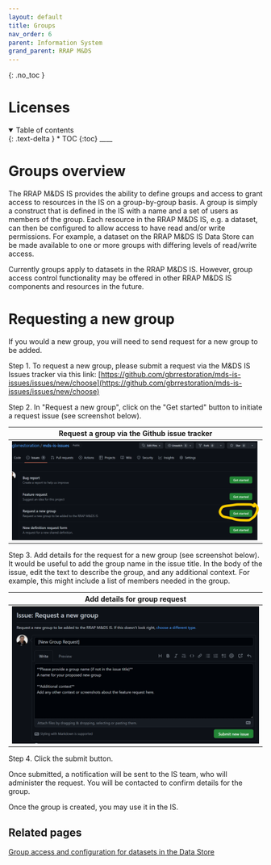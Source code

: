 ```yaml
---
layout: default
title: Groups
nav_order: 6
parent: Information System
grand_parent: RRAP M&DS
---
```


{: .no_toc }

# Licenses

<details  open markdown="block">
  <summary>
    Table of contents
  </summary>
{: .text-delta }
* TOC
{:toc}
____
</details>

# Groups overview

The RRAP M&DS IS provides the ability to define groups and access to grant access to resources
in the IS on a group-by-group basis. A group is simply a construct that is defined in the IS with a name and a set of users as members of the group. Each resource in the RRAP M&DS IS, e.g. a dataset, can then be configured to allow access to have read and/or write permissions. For example, a dataset on the RRAP M&DS IS Data Store can be made available to one or more groups with differing levels of read/write access.

Currently groups apply to datasets in the RRAP M&DS IS. However, group access control functionality may be
offered in other RRAP M&DS IS components and resources in the future.

# Requesting a new group

If you would a new group, you will need to send request for a new group to be added.

Step 1. To request a new group, please submit a request via the M&DS IS Issues tracker via this link:
[https://github.com/gbrrestoration/mds-is-issues/issues/new/choose](https://github.com/gbrrestoration/mds-is-issues/issues/new/choose)

Step 2. In "Request a new group", click on the "Get started" button to initiate a request issue (see screenshot below).

|                       Request a group via the Github issue tracker                        |
| :---------------------------------------------------------------------------------------: |
| <img src="../assets/images/request-a-group-issue-tracker.png" alt="drawing" width="600"/> |

Step 3. Add details for the request for a new group (see screenshot below). It would be useful to add the
group name in the issue title. In the body of the issue, edit the text to describe
the group, and any additional context. For example, this might include
a list of members needed in the group.

|                              Add details for group request                               |
| :--------------------------------------------------------------------------------------: |
| <img src="../assets/images/request-a-group-issue-create.png" alt="drawing" width="600"/> |

Step 4. Click the submit button.

Once submitted, a notification will be sent to the IS team, who will administer the request. You will be contacted to confirm details for the group.

Once the group is created, you may use it in the IS.

## Related pages

[Group access and configuration for datasets in the Data Store](https://gbrrestoration.github.io/rrap-mds-knowledge-hub/information-system/provenance/registry/access-control.html#group-access)
